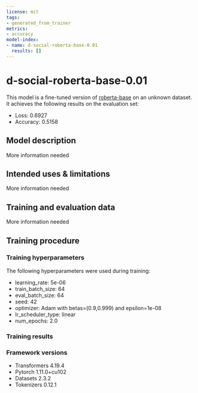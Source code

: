 ```yaml
---
license: mit
tags:
- generated_from_trainer
metrics:
- accuracy
model-index:
- name: d-social-roberta-base-0.01
  results: []
---
```


<!-- This model card has been generated automatically according to the information the Trainer had access to. You
should probably proofread and complete it, then remove this comment. -->

# d-social-roberta-base-0.01

This model is a fine-tuned version of [roberta-base](https://huggingface.co/roberta-base) on an unknown dataset.
It achieves the following results on the evaluation set:
- Loss: 0.6927
- Accuracy: 0.5158

## Model description

More information needed

## Intended uses & limitations

More information needed

## Training and evaluation data

More information needed

## Training procedure

### Training hyperparameters

The following hyperparameters were used during training:
- learning_rate: 5e-06
- train_batch_size: 64
- eval_batch_size: 64
- seed: 42
- optimizer: Adam with betas=(0.9,0.999) and epsilon=1e-08
- lr_scheduler_type: linear
- num_epochs: 2.0

### Training results



### Framework versions

- Transformers 4.19.4
- Pytorch 1.11.0+cu102
- Datasets 2.3.2
- Tokenizers 0.12.1
